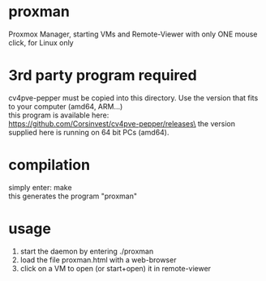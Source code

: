 # proxman
Proxmox Manager, starting VMs and Remote-Viewer with only ONE mouse click, for Linux only

# 3rd party program required
cv4pve-pepper must be copied into this directory. Use the version that fits to your computer (amd64, ARM...)\
this program is available here: \
https://github.com/Corsinvest/cv4pve-pepper/releases\
the version supplied here is running on 64 bit PCs (amd64).

# compilation

simply enter: make\
this generates the program "proxman"

# usage

1) start the daemon by entering ./proxman
2) load the file proxman.html with a web-browser
3) click on a VM to open (or start+open) it in remote-viewer


